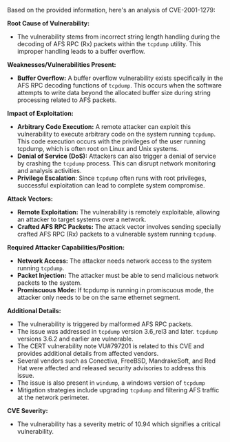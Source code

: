 Based on the provided information, here's an analysis of CVE-2001-1279:

**Root Cause of Vulnerability:**
- The vulnerability stems from incorrect string length handling during the decoding of AFS RPC (Rx) packets within the `tcpdump` utility. This improper handling leads to a buffer overflow.

**Weaknesses/Vulnerabilities Present:**
- **Buffer Overflow:** A buffer overflow vulnerability exists specifically in the AFS RPC decoding functions of `tcpdump`. This occurs when the software attempts to write data beyond the allocated buffer size during string processing related to AFS packets.

**Impact of Exploitation:**
- **Arbitrary Code Execution:** A remote attacker can exploit this vulnerability to execute arbitrary code on the system running `tcpdump`. This code execution occurs with the privileges of the user running tcpdump, which is often root on Linux and Unix systems.
- **Denial of Service (DoS):**  Attackers can also trigger a denial of service by crashing the `tcpdump` process. This can disrupt network monitoring and analysis activities.
- **Privilege Escalation**: Since `tcpdump` often runs with root privileges, successful exploitation can lead to complete system compromise.

**Attack Vectors:**
- **Remote Exploitation:** The vulnerability is remotely exploitable, allowing an attacker to target systems over a network.
- **Crafted AFS RPC Packets:** The attack vector involves sending specially crafted AFS RPC (Rx) packets to a vulnerable system running `tcpdump`.

**Required Attacker Capabilities/Position:**
- **Network Access:** The attacker needs network access to the system running `tcpdump`.
- **Packet Injection:**  The attacker must be able to send malicious network packets to the system.
- **Promiscuous Mode:** If tcpdump is running in promiscuous mode, the attacker only needs to be on the same ethernet segment.

**Additional Details:**
- The vulnerability is triggered by malformed AFS RPC packets.
- The issue was addressed in `tcpdump` version 3.6_rel3 and later. `tcpdump` versions 3.6.2 and earlier are vulnerable.
-  The CERT vulnerability note VU#797201 is related to this CVE and provides additional details from affected vendors.
- Several vendors such as Conectiva, FreeBSD, MandrakeSoft, and Red Hat were affected and released security advisories to address this issue.
- The issue is also present in `windump`, a windows version of `tcpdump`
- Mitigation strategies include upgrading `tcpdump` and filtering AFS traffic at the network perimeter.

**CVE Severity:**
- The vulnerability has a severity metric of 10.94 which signifies a critical vulnerability.